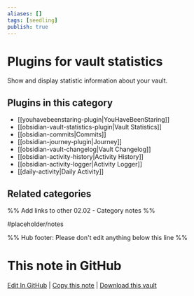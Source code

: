 ```yaml
---
aliases: []
tags: [seedling]
publish: true
---
```


# Plugins for vault statistics

Show and display statistic information about your vault.

## Plugins in this category

- [[youhavebeenstaring-plugin|YouHaveBeenStaring]]
- [[obsidian-vault-statistics-plugin|Vault Statistics]]
- [[obsidian-commits|Commits]]
- [[obsidian-journey-plugin|Journey]]
- [[obsidian-vault-changelog|Vault Changelog]]
- [[obsidian-activity-history|Activity History]]
- [[obsidian-activity-logger|Activity Logger]]
- [[daily-activity|Daily Activity]]

## Related categories

%% Add links to other 02.02 - Category notes %%

#placeholder/notes

%% Hub footer: Please don't edit anything below this line %%

# This note in GitHub

<span class="git-footer">[Edit In GitHub](https://github.dev/obsidian-community/obsidian-hub/blob/main/02%20-%20Community%20Expansions/02.01%20Plugins%20by%20Category/Plugins%20for%20vault%20statistics.md "git-hub-edit-note") | [Copy this note](https://raw.githubusercontent.com/obsidian-community/obsidian-hub/main/02%20-%20Community%20Expansions/02.01%20Plugins%20by%20Category/Plugins%20for%20vault%20statistics.md "git-hub-copy-note") | [Download this vault](https://github.com/obsidian-community/obsidian-hub/archive/refs/heads/main.zip "git-hub-download-vault") </span>
